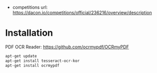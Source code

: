 * competitions url: https://dacon.io/competitions/official/236216/overview/description

# Installation

PDF OCR Reader: https://github.com/ocrmypdf/OCRmyPDF

```bash
apt-get update
apt-get install tesseract-ocr-kor
apt-get install ocrmypdf
```